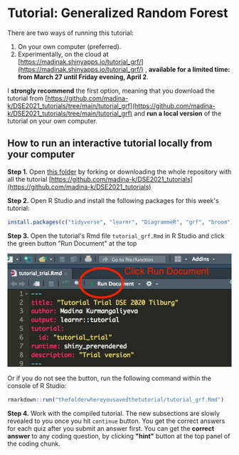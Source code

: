 # Tutorial: Generalized Random Forest

There are two ways of running this tutorial:

1. On your own computer (preferred).
2. Experimentally, on the cloud at [https://madinak.shinyapps.io/tutorial_grf/](https://madinak.shinyapps.io/tutorial_grf/) , **available for a limited time: from March 27 until Friday evening, April 2**.

I __strongly recommend__ the first option, meaning that you download the tutorial from [https://github.com/madina-k/DSE2021_tutorials/tree/main/tutorial_grf](https://github.com/madina-k/DSE2021_tutorials/tree/main/tutorial_grf) and __run a local version__ of the tutorial on your own computer. 


## How to run an interactive tutorial locally from your computer

**Step 1.** Open [this folder](https://github.com/madina-k/DSE2021_tutorials/tree/main/tutorial_grf) by forking or downloading the whole repository with all the tutorial [https://github.com/madina-k/DSE2021_tutorials](https://github.com/madina-k/DSE2021_tutorials)

**Step 2.** Open R Studio and install the following packages for this week's tutorial:

```r
install.packages(c("tidyverse", "learnr", "DiagrammeR", "grf", "broom"))
```

**Step 3.** Open the tutorial's Rmd file `tutorial_grf.Rmd` in R Studio and click the green button "Run Document" at the top


![Rundoc](images/step2.png)

Or if you do not see the button, run the following command within the console of R Studio: 

```r 
rmarkdown::run("thefolderwhereyousavedthetutorial/tutorial_grf.Rmd")

```

**Step 4.** Work with the compiled tutorial.  The  new subsections are slowly revealed to you once you hit  `continue` button. You get the correct answers for each quiz after you submit an answer first. You can get the **correct answer** to any coding question, by clicking **"hint"** button at the top panel of the coding chunk.

